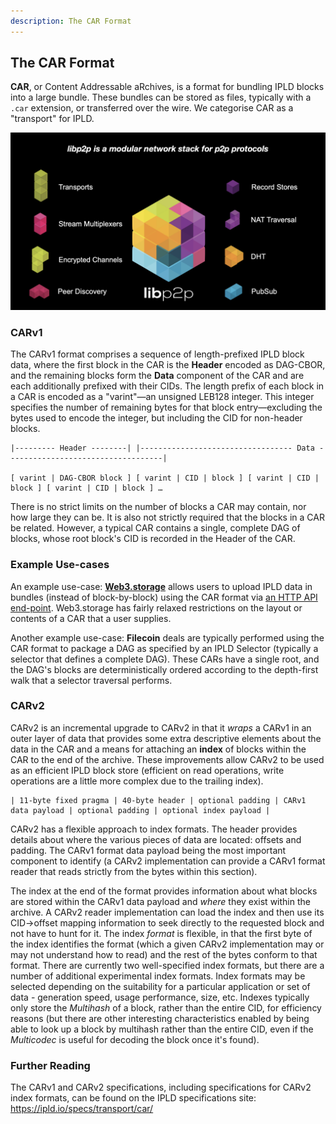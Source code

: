 ```yaml
---
description: The CAR Format
---
```


## The CAR Format

**CAR**, or Content Addressable aRchives, is a format for bundling IPLD blocks into a large bundle. These bundles can be stored as files, typically with a `.car` extension, or transferred over the wire. We categorise CAR as a "transport" for IPLD.

![](<../../.gitbook/assets/image (4).png>)

### CARv1

The CARv1 format comprises a sequence of length-prefixed IPLD block data, where the first block in the CAR is the **Header** encoded as DAG-CBOR, and the remaining blocks form the **Data** component of the CAR and are each additionally prefixed with their CIDs. The length prefix of each block in a CAR is encoded as a "varint"—an unsigned LEB128 integer. This integer specifies the number of remaining bytes for that block entry—excluding the bytes used to encode the integer, but including the CID for non-header blocks.

```
|--------- Header --------| |---------------------------------- Data -----------------------------------|

[ varint | DAG-CBOR block ] [ varint | CID | block ] [ varint | CID | block ] [ varint | CID | block ] …
```

There is no strict limits on the number of blocks a CAR may contain, nor how large they can be. It is also not strictly required that the blocks in a CAR be related. However, a typical CAR contains a single, complete DAG of blocks, whose root block's CID is recorded in the Header of the CAR.

### Example Use-cases

An example use-case: **[Web3.storage](https://web3.storage)** allows users to upload IPLD data in bundles (instead of block-by-block) using the CAR format via [an HTTP API end-point](https://docs.web3.storage/how-tos/work-with-car-files/). Web3.storage has fairly relaxed restrictions on the layout or contents of a CAR that a user supplies.

Another example use-case: **Filecoin** deals are typically performed using the CAR format to package a DAG as specified by an IPLD Selector (typically a selector that defines a complete DAG). These CARs have a single root, and the DAG's blocks are deterministically ordered according to the depth-first walk that a selector traversal performs.

### CARv2

CARv2 is an incremental upgrade to CARv2 in that it _wraps_ a CARv1 in an outer layer of data that provides some extra descriptive elements about the data in the CAR and a means for attaching an **index** of blocks within the CAR to the end of the archive. These improvements allow CARv2 to be used as an efficient IPLD block store (efficient on read operations, write operations are a little more complex due to the trailing index).

```
| 11-byte fixed pragma | 40-byte header | optional padding | CARv1 data payload | optional padding | optional index payload |
```

CARv2 has a flexible approach to index formats. The header provides details about where the various pieces of data are located: offsets and padding. The CARv1 format data payload being the most important component to identify (a CARv2 implementation can provide a CARv1 format reader that reads strictly from the bytes within this section).

The index at the end of the format provides information about what blocks are stored within the CARv1 data payload and _where_ they exist within the archive. A CARv2 reader implementation can load the index and then use its CID->offset mapping information to seek directly to the requested block and not have to hunt for it. The index *format* is flexible, in that the first byte of the index identifies the format (which a given CARv2 implementation may or may not understand how to read) and the rest of the bytes conform to that format. There are currently two well-specified index formats, but there are a number of additional experimental index formats. Index formats may be selected depending on the suitability for a particular application or set of data - generation speed, usage performance, size, etc. Indexes typically only store the *Multihash* of a block, rather than the entire CID, for efficiency reasons (but there are other interesting characteristics enabled by being able to look up a block by multihash rather than the entire CID, even if the *Multicodec* is useful for decoding the block once it's found).

### Further Reading

The CARv1 and CARv2 specifications, including specifications for CARv2 index formats, can be found on the IPLD specifications site: https://ipld.io/specs/transport/car/
